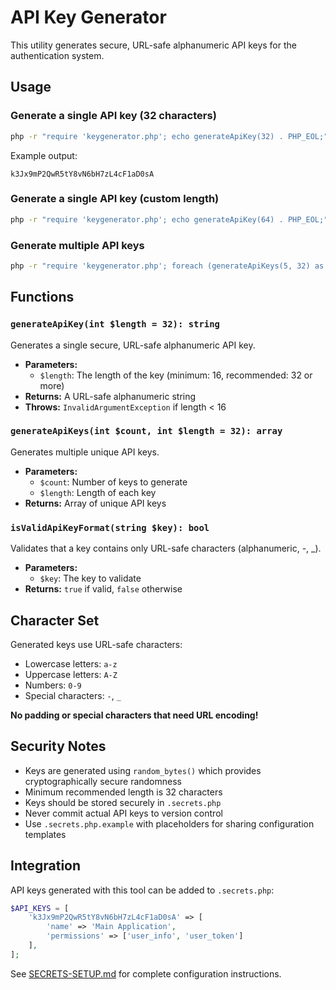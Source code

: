 # API Key Generator

This utility generates secure, URL-safe alphanumeric API keys for the authentication system.

## Usage

### Generate a single API key (32 characters)

```bash
php -r "require 'keygenerator.php'; echo generateApiKey(32) . PHP_EOL;"
```

Example output:
```
k3Jx9mP2QwR5tY8vN6bH7zL4cF1aD0sA
```

### Generate a single API key (custom length)

```bash
php -r "require 'keygenerator.php'; echo generateApiKey(64) . PHP_EOL;"
```

### Generate multiple API keys

```bash
php -r "require 'keygenerator.php'; foreach (generateApiKeys(5, 32) as \$key) echo \$key . PHP_EOL;"
```

## Functions

### `generateApiKey(int $length = 32): string`

Generates a single secure, URL-safe alphanumeric API key.

- **Parameters:**
  - `$length`: The length of the key (minimum: 16, recommended: 32 or more)
- **Returns:** A URL-safe alphanumeric string
- **Throws:** `InvalidArgumentException` if length < 16

### `generateApiKeys(int $count, int $length = 32): array`

Generates multiple unique API keys.

- **Parameters:**
  - `$count`: Number of keys to generate
  - `$length`: Length of each key
- **Returns:** Array of unique API keys

### `isValidApiKeyFormat(string $key): bool`

Validates that a key contains only URL-safe characters (alphanumeric, -, _).

- **Parameters:**
  - `$key`: The key to validate
- **Returns:** `true` if valid, `false` otherwise

## Character Set

Generated keys use URL-safe characters:
- Lowercase letters: `a-z`
- Uppercase letters: `A-Z`
- Numbers: `0-9`
- Special characters: `-`, `_`

**No padding or special characters that need URL encoding!**

## Security Notes

- Keys are generated using `random_bytes()` which provides cryptographically secure randomness
- Minimum recommended length is 32 characters
- Keys should be stored securely in `.secrets.php`
- Never commit actual API keys to version control
- Use `.secrets.php.example` with placeholders for sharing configuration templates

## Integration

API keys generated with this tool can be added to `.secrets.php`:

```php
$API_KEYS = [
    'k3Jx9mP2QwR5tY8vN6bH7zL4cF1aD0sA' => [
        'name' => 'Main Application',
        'permissions' => ['user_info', 'user_token']
    ],
];
```

See [SECRETS-SETUP.md](SECRETS-SETUP.md) for complete configuration instructions.
